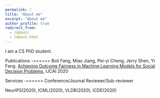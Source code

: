 ```yaml
---
permalink: /
title: "About me"
excerpt: "About me"
author_profile: true
redirect_from: 
  - /about/
  - /about.html
--- 
```


I am a CS PhD student. 


Publications
-======
Boli Fang, Miao Jiang, Pei-yi Cheng, Jerry Shen, Yi Fang. [Achieving Outcome Fairness in Machine Learning Models for Social Decision Problems](https://www.ijcai.org/Proceedings/2020/62), IJCAI 2020


Services
-======
Conference/Journal Reviewer/Sub-reviewer

NeurIPS(2020), ICML(2020), VLDB(2020), ICDE(2020)
